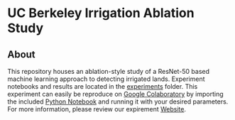 # UC Berkeley Irrigation Ablation Study

## About

This repository houses an ablation-style study of a ResNet-50 based machine learning approach to detecting irrigated lands. Experiment notebooks and results are located in the [experiments](https://github.com/UCB-Sentinel-2-Image-Study/ablation-study/tree/main/experiments) folder. This experiment can easily be reproduce on [Google Colaboratory](https://colab.research.google.com/) by importing the included [Python Notebook](Sentinel2_Ablation_Study.ipynb) and running it with your desired parameters. For more information, please review our expirement [Website](https://ucb-sentinel-2-image-study.github.io/ablation-study/).